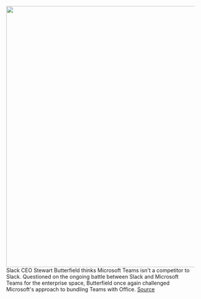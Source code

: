 <img src='https://cdn.vox-cdn.com/thumbor/6yJVKjetlkiZo3L4TLHJWnctAAc=/0x0:2040x1360/1200x800/filters:focal(857x517:1183x843)/cdn.vox-cdn.com/uploads/chorus_image/image/66740469/acastro_190412_1777_slack_0001.0.jpg' width='700px' /><br/>
Slack CEO Stewart Butterfield thinks Microsoft Teams isn't a competitor to Slack. Questioned on the ongoing battle between Slack and Microsoft Teams for the enterprise space, Butterfield once again challenged Microsoft's approach to bundling Teams with Office.
<a href='https://www.theverge.com/2020/5/1/21244158/slack-microsoft-teams-competition-stewart-butterfield-comments'> Source <a/>
